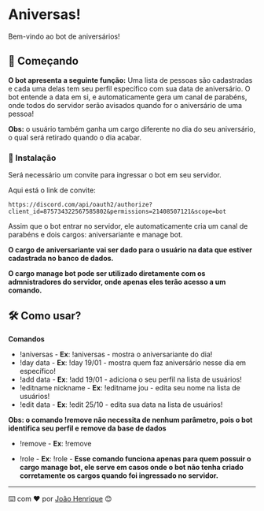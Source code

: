 # Aniversas!

Bem-vindo ao bot de aniversários!

## 🚀 Começando

**O bot apresenta a seguinte função:**
Uma lista de pessoas são cadastradas e cada uma delas tem seu perfil específico com sua data de aniversário. O bot entende a data em si, e automaticamente gera um canal de parabéns, onde todos do servidor serão avisados quando for o aniversário de uma pessoa! 

**Obs:** o usuário também ganha um cargo diferente no dia do seu aniversário, o qual será retirado quando o dia acabar.

### 🔧 Instalação

Será necessário um convite para ingressar o bot em seu servidor.

Aqui está o link de convite:

```
https://discord.com/api/oauth2/authorize?client_id=875734322567585802&permissions=21408507121&scope=bot
```

Assim que o bot entrar no servidor, ele automaticamente cria um canal de parabéns e dois cargos: aniversariante e manage bot.

**O cargo de aniversariante vai ser dado para o usuário na data que estiver cadastrada no banco de dados.**

**O cargo manage bot pode ser utilizado diretamente com os admnistradores do servidor, onde apenas eles terão acesso a um comando.**

## 🛠️ Como usar?

**Comandos**
* !aniversas - **Ex**: !aniversas - mostra o aniversariante do dia!
* !day data - **Ex**: !day 19/01 - mostra quem faz aniversário nesse dia em específico!
* !add data - **Ex**: !add 19/01 - adiciona o seu perfil na lista de usuários!
* !editname nickname - **Ex**: !editname jou - edita seu nome na lista de usuários!
* !edit data - **Ex**: !edit 25/10 - edita sua data na lista de usuários!

**Obs: o comando !remove não necessita de nenhum parâmetro, pois o bot identifica seu perfil e remove da base de dados**
* !remove - **Ex**: !remove

* !role - **Ex**: !role - **Esse comando funciona apenas para quem possuir o cargo manage bot, ele serve em casos onde o bot não tenha criado corretamente os cargos quando foi ingressado no servidor.**

---
⌨️ com ❤️ por [João Henrique](https://github.com/jouiwnl) 😊
